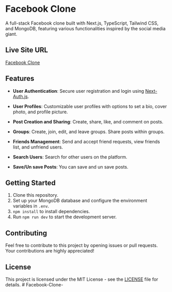 # Facebook Clone

A full-stack Facebook clone built with Next.js, TypeScript, Tailwind CSS, and MongoDB, featuring various functionalities inspired by the social media giant.

## Live Site URL

[Facebook Clone](https://facebook-clone-nine-nu.vercel.app/)

## Features

- **User Authentication**: Secure user registration and login using [Next-Auth.js](https://next-auth.js.org/).

- **User Profiles**: Customizable user profiles with options to set a bio, cover photo, and profile picture.

- **Post Creation and Sharing**: Create, share, like, and comment on posts.

- **Groups**: Create, join, edit, and leave groups. Share posts within groups.

- **Friends Management**: Send and accept friend requests, view friends list, and unfriend users.

- **Search Users**: Search for other users on the platform.
- **Save/Un save Posts**: You can save and un save posts.

## Getting Started

1. Clone this repository.
2. Set up your MongoDB database and configure the environment variables in `.env`.
3. `npm install` to install dependencies.
4. Run `npm run dev` to start the development server.

## Contributing

Feel free to contribute to this project by opening issues or pull requests. Your contributions are highly appreciated!

## License

This project is licensed under the MIT License - see the [LICENSE](LICENSE) file for details.
#   F a c e b o o k - C l o n e -  
 